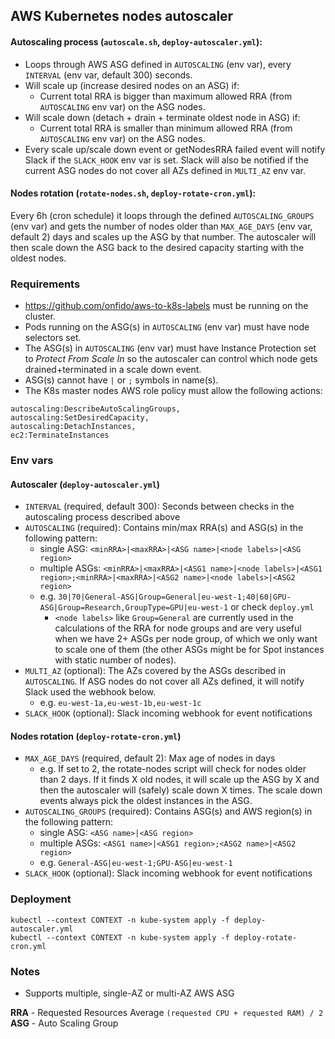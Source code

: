 ## AWS Kubernetes nodes autoscaler

#### Autoscaling process (`autoscale.sh`, `deploy-autoscaler.yml`):
- Loops through AWS ASG defined in `AUTOSCALING` (env var), every `INTERVAL` (env var, default 300) seconds.
- Will scale up (increase desired nodes on an ASG) if:
  - Current total RRA is bigger than maximum allowed RRA (from `AUTOSCALING` env var) on the ASG nodes.
- Will scale down (detach + drain + terminate oldest node in ASG) if:
  - Current total RRA is smaller than minimum allowed RRA (from `AUTOSCALING` env var) on the ASG nodes.
- Every scale up/scale down event or getNodesRRA failed event will notify Slack if the `SLACK_HOOK` env var is set.
Slack will also be notified if the current ASG nodes do not cover all AZs defined in `MULTI_AZ` env var.

#### Nodes rotation (`rotate-nodes.sh`, `deploy-rotate-cron.yml`):
Every 6h (cron schedule) it loops through the defined `AUTOSCALING_GROUPS` (env var) and gets the number of nodes older than `MAX_AGE_DAYS` (env var, default 2) days and scales up the ASG by that number. The autoscaler will then scale down the ASG back to the desired capacity starting with the oldest nodes.

### Requirements

- https://github.com/onfido/aws-to-k8s-labels must be running on the cluster.
- Pods running on the ASG(s) in `AUTOSCALING` (env var) must have node selectors set.
- The ASG(s) in `AUTOSCALING` (env var) must have Instance Protection set to _Protect From Scale In_ so the autoscaler can control which node gets drained+terminated in a scale down event.
- ASG(s) cannot have `|` or `;` symbols in name(s).
- The K8s master nodes AWS role policy must allow the following actions:
```
autoscaling:DescribeAutoScalingGroups,
autoscaling:SetDesiredCapacity,
autoscaling:DetachInstances,
ec2:TerminateInstances
```

### Env vars

#### Autoscaler (`deploy-autoscaler.yml`)
- `INTERVAL` (required, default 300): Seconds between checks in the autoscaling process described above
- `AUTOSCALING` (required): Contains min/max RRA(s) and ASG(s) in the following pattern:
  - single ASG: `<minRRA>|<maxRRA>|<ASG name>|<node labels>|<ASG region>`
  - multiple ASGs: `<minRRA>|<maxRRA>|<ASG1 name>|<node labels>|<ASG1 region>;<minRRA>|<maxRRA>|<ASG2 name>|<node labels>|<ASG2 region>`
  - e.g. `30|70|General-ASG|Group=General|eu-west-1;40|60|GPU-ASG|Group=Research,GroupType=GPU|eu-west-1` or check `deploy.yml`
    - `<node labels>` like `Group=General` are currently used in the calculations of the RRA for node groups and are very useful when we have 2+ ASGs per node group, of which we only want to scale one of them (the other ASGs might be for Spot instances with static number of nodes).
- `MULTI_AZ` (optional): The AZs covered by the ASGs described in `AUTOSCALING`. If ASG nodes do not cover all AZs defined, it will notify Slack used the webhook below.
  - e.g. `eu-west-1a,eu-west-1b,eu-west-1c`
- `SLACK_HOOK` (optional): Slack incoming webhook for event notifications

#### Nodes rotation (`deploy-rotate-cron.yml`)
- `MAX_AGE_DAYS` (required, default 2): Max age of nodes in days
  - e.g. If set to 2, the rotate-nodes script will check for nodes older than 2 days. If it finds X old nodes, it will scale up the ASG by X and then the autoscaler will (safely) scale down X times. The scale down events always pick the oldest instances in the ASG.
- `AUTOSCALING_GROUPS` (required): Contains ASG(s) and AWS region(s) in the following pattern:
  - single ASG: `<ASG name>|<ASG region>`
  - multiple ASGs: `<ASG1 name>|<ASG1 region>;<ASG2 name>|<ASG2 region>`
  - e.g. `General-ASG|eu-west-1;GPU-ASG|eu-west-1`
- `SLACK_HOOK` (optional): Slack incoming webhook for event notifications

### Deployment

```
kubectl --context CONTEXT -n kube-system apply -f deploy-autoscaler.yml
kubectl --context CONTEXT -n kube-system apply -f deploy-rotate-cron.yml
```

### Notes

- Supports multiple, single-AZ or multi-AZ AWS ASG

**RRA** - Requested Resources Average `(requested CPU + requested RAM) / 2`
<br>**ASG** - Auto Scaling Group

